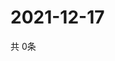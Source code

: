 # 2021-12-17
  共 0条

  <!-- BEGIN -->
  <!-- 最后更新时间Fri Dec 17 2021 06:05:15 GMT+0000 (Coordinated Universal Time) -->
  
  <!-- END -->
  
  